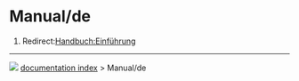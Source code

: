 # Manual/de
1.  Redirect:[Handbuch:Einführung](Manual:Introduction/de.md)



---
![](images/Button_right.svg) [documentation index](../README.md) > Manual/de
